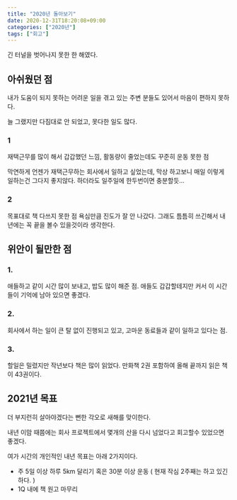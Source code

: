 ```yaml
---
title: "2020년 돌아보기"
date: 2020-12-31T18:20:08+09:00
categories: ["2020년"]
tags: ["회고"]
---
```

긴 터널을 벗어나지 못한 한 해였다.

## 아쉬웠던 점

내가 도움이 되지 못하는 어려운 일을 겪고 있는 주변 분들도 있어서 마음이 편하지 못하다.

늘 그랬지만 다짐대로 안 되었고, 못다한 일도 많다.

### 1
재택근무를 많이 해서 갑갑했던 느낌, 활동량이 줄었는데도 꾸준히 운동 못한 점

막연하게 언젠가 재택근무하는 회사에서 일하고 싶었는데, 막상 하고보니 매일 이렇게 일하는건 그다지 좋지않다. 하더라도 일주일에 한두번이면 충분할듯...

### 2

목표대로 책 다쓰지 못한 점
욕심만큼 진도가 잘 안 나갔다. 그래도 틈틈히 쓰긴해서 내년에는 꼭 끝을 볼수 있을것이라 생각한다.

## 위안이 될만한 점

### 1.
애들하고 같이 시간 많이 보내고, 밥도 많이 해준 점. 애들도 갑갑할테지만 커서 이 시간들이 기억에 남아 있으면 좋겠다.

### 2.
회사에서 하는 일이 큰 탈 없이 진행되고 있고, 고마운 동료들과 같이 일하고 있다는 점.

### 3.
할일은 밀렸지만 작년보다 책은 많이 읽었다.
만화책 2권 포함하여 올해 끝까지 읽은 책이 43권이다.

## 2021년 목표
더 부지런히 살아야겠다는 뻔한 각오로 새해를 맞이한다.

내년 이맘 때쯤에는 회사 프로젝트에서 몇개의 산을 다시 넘었다고 회고할수 있었으면 좋겠다.

여가 시간의 개인적인 내년 목표는 아래 2가지이다.

- 주 5일 이상 하루 5km 달리기 혹은 30분 이상 운동
  ( 현재 작심 2주째는 하고 있긴하다. )
- 1Q 내에 책 원고 마무리

